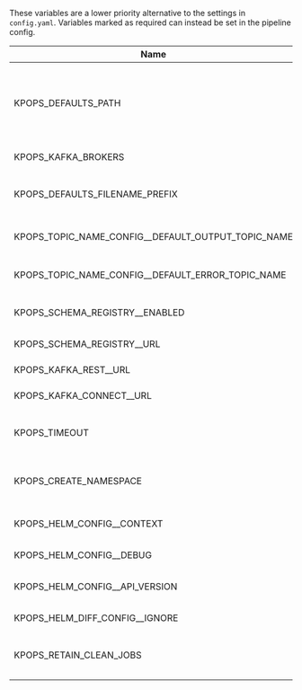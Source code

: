 These variables are a lower priority alternative to the settings in `config.yaml`. Variables marked as required can instead be set in the pipeline config.

|                       Name                       |             Default Value              |Required|                                                                     Description                                                                      |               Setting name                |
|--------------------------------------------------|----------------------------------------|--------|------------------------------------------------------------------------------------------------------------------------------------------------------|-------------------------------------------|
|KPOPS_DEFAULTS_PATH                               |.                                       |False   |The path to the folder containing the defaults.yaml file and the environment defaults files. Paths can either be absolute or relative to `config.yaml`|defaults_path                              |
|KPOPS_KAFKA_BROKERS                               |                                        |True    |The comma separated Kafka brokers address.                                                                                                            |kafka_brokers                              |
|KPOPS_DEFAULTS_FILENAME_PREFIX                    |defaults                                |False   |The name of the defaults file and the prefix of the defaults environment file.                                                                        |defaults_filename_prefix                   |
|KPOPS_TOPIC_NAME_CONFIG__DEFAULT_OUTPUT_TOPIC_NAME|${pipeline_name}-${component.name}      |False   |Configures the value for the variable ${output_topic_name}                                                                                            |topic_name_config.default_output_topic_name|
|KPOPS_TOPIC_NAME_CONFIG__DEFAULT_ERROR_TOPIC_NAME |${pipeline_name}-${component.name}-error|False   |Configures the value for the variable ${error_topic_name}                                                                                             |topic_name_config.default_error_topic_name |
|KPOPS_SCHEMA_REGISTRY__ENABLED                    |False                                   |False   |Whether the Schema Registry handler should be initialized.                                                                                            |schema_registry.enabled                    |
|KPOPS_SCHEMA_REGISTRY__URL                        |http://localhost:8081/                  |False   |Address of the Schema Registry.                                                                                                                       |schema_registry.url                        |
|KPOPS_KAFKA_REST__URL                             |http://localhost:8082/                  |False   |Address of the Kafka REST Proxy.                                                                                                                      |kafka_rest.url                             |
|KPOPS_KAFKA_CONNECT__URL                          |http://localhost:8083/                  |False   |Address of Kafka Connect.                                                                                                                             |kafka_connect.url                          |
|KPOPS_TIMEOUT                                     |300                                     |False   |The timeout in seconds that specifies when actions like deletion or deploy timeout.                                                                   |timeout                                    |
|KPOPS_CREATE_NAMESPACE                            |False                                   |False   |Flag for `helm upgrade --install`. Create the release namespace if not present.                                                                       |create_namespace                           |
|KPOPS_HELM_CONFIG__CONTEXT                        |                                        |False   |Name of kubeconfig context (`--kube-context`)                                                                                                         |helm_config.context                        |
|KPOPS_HELM_CONFIG__DEBUG                          |False                                   |False   |Run Helm in Debug mode                                                                                                                                |helm_config.debug                          |
|KPOPS_HELM_CONFIG__API_VERSION                    |                                        |False   |Kubernetes API version used for Capabilities.APIVersions                                                                                              |helm_config.api_version                    |
|KPOPS_HELM_DIFF_CONFIG__IGNORE                    |                                        |True    |Set of keys that should not be checked.                                                                                                               |helm_diff_config.ignore                    |
|KPOPS_RETAIN_CLEAN_JOBS                           |False                                   |False   |Whether to retain clean up jobs in the cluster or uninstall the, after completion.                                                                    |retain_clean_jobs                          |
